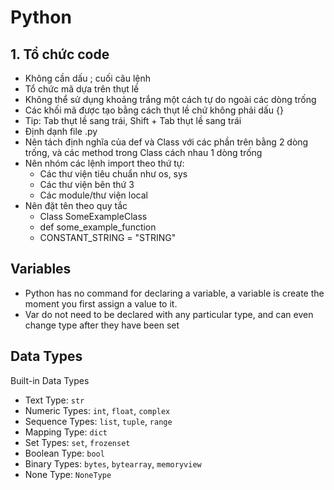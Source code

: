 # Python

## 1. Tổ chức code
- Không cần dấu ; cuối câu lệnh
- Tổ chức mã dựa trên thụt lề
- Không thể sử dụng khoảng trắng một cách tự do ngoài các dòng trống
- Các khối mã được tạo bằng cách thụt lề chứ không phải dấu {}
- Tip: Tab thụt lề sang trái, Shift + Tab thụt lề sang trái
- Định dạnh file .py
- Nên tách định nghĩa của def và Class với các phần trên bằng 2 dòng trống, và các method trong Class cách nhau 1 dòng trống
- Nên nhóm các lệnh import theo thứ tự:
  - Các thư viện tiêu chuẩn như os, sys
  - Các thư viện bên thứ 3
  - Các module/thư viện local
- Nên đặt tên theo quy tắc
  - Class SomeExampleClass
  - def some_example_function
  - CONSTANT_STRING = "STRING"

## Variables
- Python has no command for declaring a variable, a variable is create the moment you first assign a value to it.
- Var do not need to be declared with any particular type, and can even change type after they have been set

## Data Types
Built-in Data Types
- Text Type: `str`
- Numeric Types: `int`, `float`, `complex`
- Sequence Types: `list`, `tuple`, `range`
- Mapping Type: `dict`
- Set Types: `set`, `frozenset`
- Boolean Type:	`bool`
- Binary Types:	`bytes`, `bytearray`, `memoryview`
- None Type:	`NoneType`
